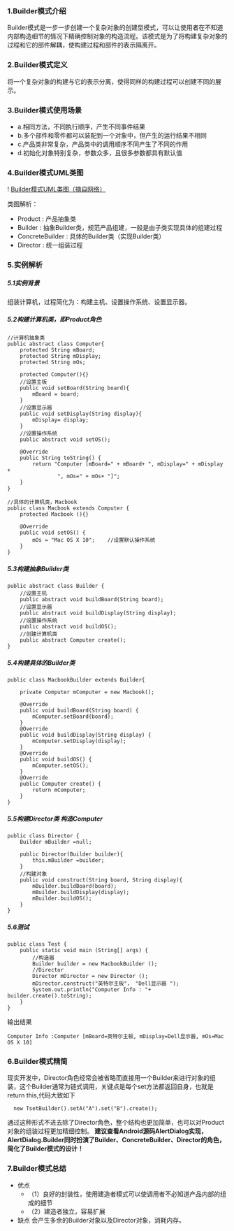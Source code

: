 ### 1.Builder模式介绍
Builder模式是一步一步创建一个复杂对象的创建型模式，可以让使用者在不知道内部构造细节的情况下精确控制对象的构造流程。该模式是为了将构建复杂对象的过程和它的部件解耦，使构建过程和部件的表示隔离开。
### 2.Builder模式定义
将一个复杂对象的构建与它的表示分离，使得同样的构建过程可以创建不同的展示。
### 3.Builder模式使用场景
* a.相同方法，不同执行顺序，产生不同事件结果
* b.多个部件和零件都可以装配到一个对象中，但产生的运行结果不相同
* c.产品类非常复杂，产品类中的调用顺序不同产生了不同的作用
* d.初始化对象特别复杂，参数众多，且很多参数都具有默认值
### 4.Builder模式UML类图

! [ Builder模式UML类图（摘自网络）](https://upload-images.jianshu.io/upload_images/6318561-9197aad5c39ac42f.png?imageMogr2/auto-orient/strip%7CimageView2/2/w/1240)

类图解析：
* Product : 产品抽象类
* Builder : 抽象Builder类，规范产品组建，一般是由子类实现具体的组建过程
* ConcreteBuilder : 具体的Builder类（实现Builder类）
* Director : 统一组装过程
### 5.实例解析
##### 5.1实例背景
组装计算机，过程简化为：构建主机、设置操作系统、设置显示器。
##### 5.2构建计算机类，即Product角色
```
//计算机抽象类
public abstract class Computer{
    protected String mBoard;
    protected String mDisplay;
    protected String mOs;
  
    protected Computer(){}
    //设置主板
    public void setBoard(String board){
        mBoard = board;
    }
    //设置显示器
    public void setDisplay(String display){
        mDisplay= display;
    }
    //设置操作系统
    public abstract void setOS();

    @Override
    public String toString() {
        return "Computer [mBoard=" + mBoard+ ", mDisplay=" + mDisplay +
                ", mOs=" + mOs+ "]";
    }
}
```
```
//具体的计算机类，Macbook
public class Macbook extends Computer {
    protected Macbook (){}
    
    @Override
    public void setOS() {
        mOs = "Mac OS X 10";    //设置默认操作系统
    }
}
```
##### 5.3构建抽象Builder类
```
public abstract class Builder {
    //设置主机
    public abstract void buildBoard(String board);
    //设置显示器
    public abstract void buildDisplay(String display);
    //设置操作系统
    public abstract void buildOS();
    //创建计算机类
    public abstract Computer create();
}
```
##### 5.4构建具体的Builder类
```
public class MacbookBuilder extends Builder{

    private Computer mComputer = new Macbook();

    @Override
    public void buildBoard(String board) {
        mComputer.setBoard(board);
    }
    @Override
    public void buildDisplay(String display) {
        mComputer.setDisplay(display);
    }
    @Override
    public void buildOS() {
        mComputer.setOS();
    }
    @Override
    public Computer create() {
        return mComputer;
    }
}
```
##### 5.5构建Director类 构造Computer
```
public class Director {
    Builder mBuilder =null;

    public Director(Builder builder){
        this.mBuilder =builder;
    }
    //构建对象
    public void construct(String board, String display){
        mBuilder.buildBoard(board);
        mBuilder.buildDisplay(display);
        mBuilder.buildOS();
    }
}
```
##### 5.6测试
```
public class Test {
    public static void main (String[] args) {
        //构造器
        Builder builder = new MacbookBuilder ();
        //Director
        Director mDirector = new Director ();
        mDirector.construct("英特尔主板"， "Dell显示器 ");
        System.out.println("Computer Info : "+ builder.create().toString);
    }
}
```
输出结果
```
Computer Info :Computer [mBoard=英特尔主板, mDisplay=Dell显示器, mOs=Mac OS X 10]
```
### 6.Builder模式精简
现实开发中，Director角色经常会被省略而直接用一个Builder来进行对象的组装，这个Builder通常为链式调用，关键点是每个set方法都返回自身，也就是return this,代码大致如下
```
  new TsetBuilder().setA("A").set("B").create();
```
通过这种形式不进去除了Director角色，整个结构也更加简单，也可以对Product对象的组装过程更加精细控制。
**建议查看Android源码AlertDialog实现，AlertDialog.Builder同时扮演了Builder、ConcreteBuilder、Director的角色，简化了Builder模式的设计！**
### 7.Builder模式总结
* 优点
   * （1）良好的封装性，使用建造者模式可以使调用者不必知道产品内部的组成的细节
  * （2）建造者独立，容易扩展
* 缺点
会产生多余的Builder对象以及Director对象，消耗内存。
